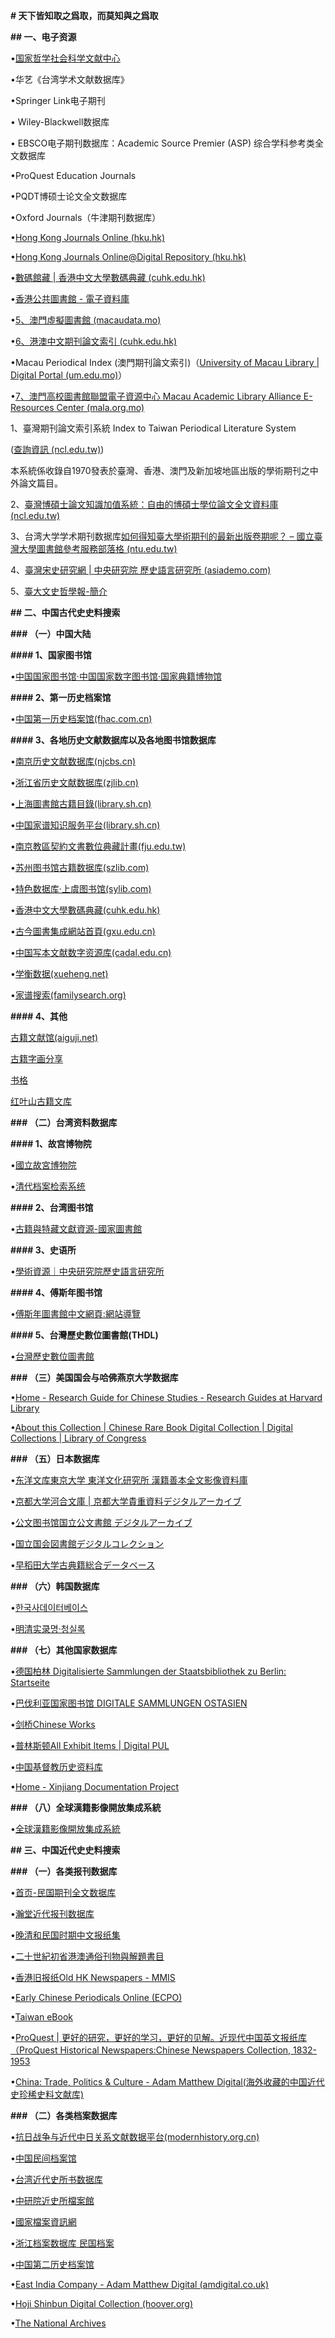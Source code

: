 **# 天下皆知取之爲取，而莫知與之爲取**

**## 一、电子资源**

•[国家哲学社会科学文献中心](http://www.ncpssd.cn/)

•华艺《台湾学术文献数据库》

•Springer Link电子期刊

• Wiley-Blackwell数据库

• EBSCO电子期刊数据库：Academic Source Premier (ASP) 综合学科参考类全文数据库

•ProQuest Education Journals

•PQDT博硕士论文全文数据库

•Oxford Journals（牛津期刊数据库）

•[Hong Kong Journals Online (hku.hk)](https://hkjo.lib.hku.hk/exhibits/show/hkjo/home)

•[Hong Kong Journals Online@Digital Repository (hku.hk)](https://digitalrepository.lib.hku.hk/hkjo?rows=100&sort=title_si+asc)

•[數碼館藏 | 香港中文大學數碼典藏 (cuhk.edu.hk)](https://repository.lib.cuhk.edu.hk/tc/collection)

•[香港公共圖書館 - 電子資料庫](https://www.hkpl.gov.hk/tc/e-resources/e-databases/home/remote/1)

•[5](https://www.macaudata.mo/)[、](https://www.macaudata.mo/)[澳門虛擬圖書館 ](https://www.macaudata.mo/)[(macaudata.mo)](https://www.macaudata.mo/)

•[6](https://hkinchip.lib.cuhk.edu.hk/)[、港澳中文期刊論文索引 ](https://hkinchip.lib.cuhk.edu.hk/)[(cuhk.edu.hk)](https://hkinchip.lib.cuhk.edu.hk/)

•Macau Periodical Index (澳門期刊論文索引)（[University of Macau Library | Digital Portal (um.edu.mo)](https://libdigital.um.edu.mo/macau-periodical/journal-title)）

•[7](https://www.mala.org.mo/macau_databases_c.html)[、澳門高校圖書館聯盟電子資源中心 ](https://www.mala.org.mo/macau_databases_c.html)[Macau Academic Library Alliance E-Resources Center (mala.org.mo)](https://www.mala.org.mo/macau_databases_c.html)

1、臺灣期刊論文索引系統 Index to Taiwan Periodical Literature System

([查詢資訊 ](https://tpl.ncl.edu.tw/NclService/JournalQuery)[(ncl.edu.tw)](https://tpl.ncl.edu.tw/NclService/JournalQuery))

本系統係收錄自1970發表於臺灣、香港、澳門及新加坡地區出版的學術期刊之中外論文篇目。

2、[臺灣博碩士論文知識加值系統：自由的博碩士學位論文全文資料庫 ](https://ndltd.ncl.edu.tw/cgi-bin/gs32/gsweb.cgi/login?o=dwebmge)[(ncl.edu.tw)](https://ndltd.ncl.edu.tw/cgi-bin/gs32/gsweb.cgi/login?o=dwebmge)

3、台湾大学学术期刊数据库[如何得知臺大學術期刊的最新出版卷期呢？ ](http://tul.blog.ntu.edu.tw/archives/1805)[– ](http://tul.blog.ntu.edu.tw/archives/1805)[國立臺灣大學圖書館參考服務部落格 ](http://tul.blog.ntu.edu.tw/archives/1805)[(ntu.edu.tw)](http://tul.blog.ntu.edu.tw/archives/1805)

4、[臺灣宋史研究網 ](https://sungshih.asiademo.com/)[| ](https://sungshih.asiademo.com/)[中央研究院 歷史語言研究所 ](https://sungshih.asiademo.com/)[(asiademo.com)](https://sungshih.asiademo.com/)

5、[臺大文史哲學報](https://homepage.ntu.edu.tw/~bcla/intro.htm)[-](https://homepage.ntu.edu.tw/~bcla/intro.htm)[簡介](https://homepage.ntu.edu.tw/~bcla/intro.htm)

**## 二、中国古代史史料搜索**

**### （一）中国大陆**

**#### 1、国家图书馆**

•[中国国家图书馆·中国国家数字图书馆·国家典籍博物馆](https://www.nlc.cn/web/index.shtml)

**#### 2、第一历史档案馆**

•[中国第一历史档案馆(fhac.com.cn)](https://fhac.com.cn/index.html)

**#### 3、各地历史文献数据库以及各地图书馆数据库**

•[南京历史文献数据库(njcbs.cn)](http://njx.njcbs.cn/)

•[浙江省历史文献数据库(zjlib.cn)](https://history.zjlib.cn/?pageId=107556&wfwfid=2120&websiteId=73953)

•[上海圖書館古籍目錄(library.sh.cn)](https://gj.library.sh.cn/org/shl)

•[中国家谱知识服务平台(library.sh.cn)](https://jiapu.library.sh.cn/)

•[南京教區契約文書數位典藏計畫(fju.edu.tw)](http://www.fuho.fju.edu.tw/dpcdrcan/intro.php)

•[苏州图书馆古籍数据库(szlib.com)](https://fzk.szlib.com/ancientbook/book/normalpc/index)

•[特色数据库·上虞图书馆(sylib.com)](https://www.sylib.com/tszyk/index.htm)

•[香港中文大學數碼典藏(cuhk.edu.hk)](https://repository.lib.cuhk.edu.hk/tc/collection/cuhk-rarebook)

•[古今圖書集成網站首頁(gxu.edu.cn)](http://gjtsjc.gxu.edu.cn/)

•[中国写本文献数字资源库(cadal.edu.cn)](https://xieben.cadal.edu.cn/)

•[学衡数据(xueheng.net)](http://www.xueheng.net/shbk.html)

•[家谱搜索(familysearch.org)](https://ident.familysearch.org/identity/login/?state=https://www.familysearch.org/frontier/search-bifrost/image/index)

**#### 4、其他**

[古籍文献馆(aiguji.net)](http://aiguji.net/)

[古籍字画分享](http://www.gmzm.org/)

[书格](https://new.shuge.org/)

[红叶山古籍文库](www.hongyeshan.com)

**### （二）台湾资料数据库**

**#### 1、故宫博物院**

•[國立故宮博物院](npm.gov.tw)

•[清代档案检索系统](https://qingarchives.npm.edu.tw/index.php)

**#### 2、台湾图书馆**

•[古籍與特藏文獻資源-國家圖書館](https://rbook.ncl.edu.tw/NCLSearch/)

**#### 3、史语所**

•[學術資源｜中央研究院歷史語言研究所](https://www1.ihp.sinica.edu.tw/Resource/Database)

**#### 4、傅斯年图书馆**

•[傅斯年圖書館中文網頁:網站導覽](http://lib.ihp.sinica.edu.tw/sitemap.php)

**#### 5、台灣歷史數位圖書館(THDL)** 

•[台灣歷史數位圖書館](https://thdl.ntu.edu.tw/index.html)

**### （三）美国国会与哈佛燕京大学数据库**

•[Home - Research Guide for Chinese Studies - Research Guides at Harvard Library](https://guides.library.harvard.edu/Chinese?utm_source=Library+Staff&utm_campaign=9fca5a7bb3-EMAIL_CAMPAIGN_2017_06_28&utm_medium=email&utm_term=0_4bb25c0228-9fca5a7bb3-26352423)

•[About this Collection | Chinese Rare Book Digital Collection | Digital Collections | Library of Congress](https://www.loc.gov/collections/chinese-rare-books/about-this-collection/)

**### （五）日本数据库**

•[东洋文库東京大学 東洋文化研究所 漢籍善本全文影像資料庫](http://shanben.ioc.u-tokyo.ac.jp/)

•[京都大学河合文庫 | 京都大学貴重資料デジタルアーカイブ](https://rmda.kulib.kyoto-u.ac.jp/collection/kawai?status=1&page=8)

•[公文图书馆国立公文書館 デジタルアーカイブ](https://www.digital.archives.go.jp/)

•[国立国会図書館デジタルコレクション](https://dl.ndl.go.jp/)

•[早稻田大学古典籍総合データベース](https://www.wul.waseda.ac.jp/kotenseki/index.html)

**### （六）韩国数据库**

•[한국사데이터베이스](https://sillok.history.go.kr/main/main.do)

•[明清实录명·청실록](history.go.kr)

**### （七）其他国家数据库**

•[德国柏林 Digitalisierte Sammlungen der Staatsbibliothek zu Berlin: Startseite](shttps://digital.staatsbibliothek-berlin.de/)

•[巴伐利亚国家图书馆 DIGITALE SAMMLUNGEN OSTASIEN](https://ostasien.digitale-sammlungen.de/?locale=cn)

•[剑桥Chinese Works](https://cudl.lib.cam.ac.uk/collections/chinese/2)

•[普林斯顿All Exhibit Items | Digital PUL](https://dpul.princeton.edu/eastasian/browse/all-exhibit-items)

•[中国基督教历史资料库](https://chcdatabase.com/zh/#about)

•[Home - Xinjiang Documentation Project](ubc.ca)

**### （八）全球漢籍影像開放集成系統** 

•[全球漢籍影像開放集成系統](https://guji.wenxianxue.cn/)

**## 三、中国近代史史料搜索**

**### （一）各类报刊数据库**

•[首页-民国期刊全文数据库](http://zh.academic.ancientbooks.cn/docMgqk/)

•[瀚堂近代报刊数据库](https://www.neohytung.com/)

•[晚清和民国时期中文报纸集](https://gpa.eastview.com/crl/lqrcn/)

•[二十世紀初省港澳通俗刊物與解題書目](https://www.cantonpp.com/tc)

•[香港旧报纸Old HK Newspapers - MMIS](https://mmis.hkpl.gov.hk/old-hk-collection)

•[Early Chinese Periodicals Online (ECPO)](https://ecpo.cats.uni-heidelberg.de/ecpo/)

•[Taiwan eBook](https://taiwanebook.ncl.edu.tw/en)

•[ProQuest | 更好的研究，更好的学习，更好的见解。近现代中国英文报纸库（ProQuest Historical Newspapers:Chinese Newspapers Collection, 1832-1953](https://www.proquest.com/ne)

•[China: Trade, Politics & Culture - Adam Matthew Digital(海外收藏的中国近代史珍稀史料文献库)](https://www.china.amdigital.co.uk/)

**### （二）各类档案数据库**

•[抗日战争与近代中日关系文献数据平台(modernhistory.org.cn)](https://www.modernhistory.org.cn/)

•[中国民间档案馆](https://minjian-danganguan.org/zh/about)

•[台湾近代史所书数据库](https://mhdb.mh.sinica.edu.tw/index.php)

•[中研院近史所檔案館](https://archives.sinica.edu.tw/)

•[國家檔案資訊網](https://aa.archives.gov.tw/)

•[浙江档案数据库 民国档案](https://zjdy.zjdafw.gov.cn/col/col8/index.html)

•[中国第二历史档案馆](http://www.shac.net.cn/)

•[East India Company - Adam Matthew Digital (amdigital.co.uk)](https://www.eastindiacompany.amdigital.co.uk/)

•[Hoji Shinbun Digital Collection (hoover.org)](https://hojishinbun.hoover.org/?a=p&p=home&e=-------en-10--41--img-衢州+------)

•[The National Archives](https://www.nationalarchives.gov.uk/)